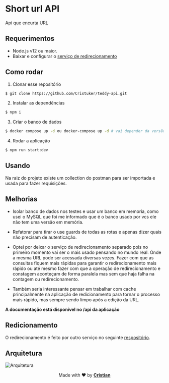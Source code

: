 # Short url API

Api que encurta URL


## Requerimentos

* Node.js v12 ou maior.
* Baixar e configurar o [serviço de redirecionamento](#redicionamento)

## Como rodar

1. Clonar esse repositório

```bash
$ git clone https://github.com/Cristuker/teddy-api.git
```
2. Instalar as dependências

```bash
$ npm i
```
3. Criar o banco de dados

```bash
$ docker compose up -d ou docker-compose up -d # vai depender da versão instalada
```
4. Rodar a aplicação

```bash
$ npm run start:dev
```

## Usando

Na raiz do projeto existe um collection do postman para ser importada e usada para fazer requisições.

## Melhorias

* Isolar banco de dados nos testes e usar um banco em memoria, como usei o MySQL que foi me informado que é o banco usado por vcs ele não tem uma versão em memória.

* Refatorar para tirar o use guards de todas as rotas e apenas dizer quais não precisam de autenticação.

* Optei por deixar o serviço de redirecionamento separado pois no primeiro momento vai ser o mais usado pensando no mundo real. Onde a mesma URL pode ser acessada diversas vezes. Fazer com que as consultas fiquem mais rápidas para garantir o redirecionamento mais rápido ou até mesmo fazer com que a operação de redirecionamento e constagem aconteçam de forma paralela mas sem que haja falha na contagem ou redirecionamento.

* Também seria interessante pensar em trabalhar com cache principalmente na aplicação de redicionamento para tornar o processo mais rápido, mas sempre sendo limpo após a edição da URL.

**A documentação está disponivel no /api da aplicação**

## Redicionamento

O redirecionamento é feito por outro serviço no seguinte [respositório](https://github.com/Cristuker/url-redirect).

## Arquitetura

![Arquitetura](https://raw.githubusercontent.com/Cristuker/teddy-api/main/docs/url-api.png)


<p align="center">Made with ❤️ by <strong><a href="cristiansilva.dev" target="blank" >Cristian</></p></strong>

